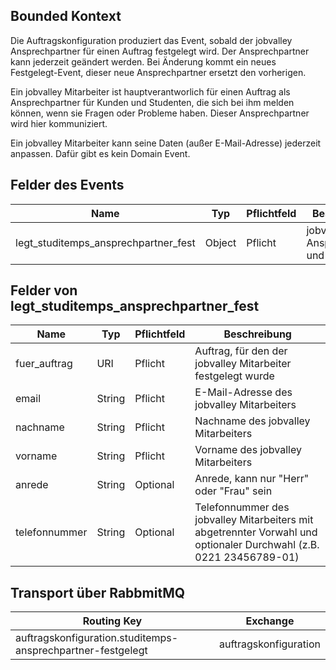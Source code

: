 ## Bounded Kontext

Die Auftragskonfiguration produziert das Event, sobald der jobvalley Ansprechpartner für einen Auftrag festgelegt wird. Der Ansprechpartner kann jederzeit geändert werden. Bei Änderung kommt ein neues Festgelegt-Event, dieser neue Ansprechpartner ersetzt den vorherigen.

Ein jobvalley Mitarbeiter ist hauptverantworlich für einen Auftrag als Ansprechpartner für Kunden und Studenten, die sich bei ihm melden können, wenn sie Fragen oder Probleme haben. Dieser Ansprechpartner wird hier kommuniziert.

Ein jobvalley Mitarbeiter kann seine Daten (außer E-Mail-Adresse) jederzeit anpassen. Dafür gibt es kein Domain Event.

## Felder des Events

| Name                                 | Typ    | Pflichtfeld | Beschreibung                           |
| ------------------------------------ | ------ | ----------- | -------------------------------------- |
| legt_studitemps_ansprechpartner_fest | Object | Pflicht     | jobvalley Ansprechpartner und Auftrag |

## Felder von legt_studitemps_ansprechpartner_fest

| Name          | Typ    | Pflichtfeld | Beschreibung                                                                                                        |
| ------------- | ------ | ----------- | ------------------------------------------------------------------------------------------------------------------- |
| fuer_auftrag  | URI    | Pflicht     | Auftrag, für den der jobvalley Mitarbeiter festgelegt wurde                                                        |
| email         | String | Pflicht     | E-Mail-Adresse des jobvalley Mitarbeiters                                                                          |
| nachname      | String | Pflicht     | Nachname des jobvalley Mitarbeiters                                                                                |
| vorname       | String | Pflicht     | Vorname des jobvalley Mitarbeiters                                                                                 |
| anrede        | String | Optional    | Anrede, kann nur "Herr" oder "Frau" sein                                                                            |
| telefonnummer | String | Optional    | Telefonnummer des jobvalley Mitarbeiters mit abgetrennter Vorwahl und optionaler Durchwahl (z.B. 0221 23456789-01) |

## Transport über RabbmitMQ

| Routing Key                                                 | Exchange              |
| ----------------------------------------------------------- | --------------------- |
| auftragskonfiguration.studitemps-ansprechpartner-festgelegt | auftragskonfiguration |
